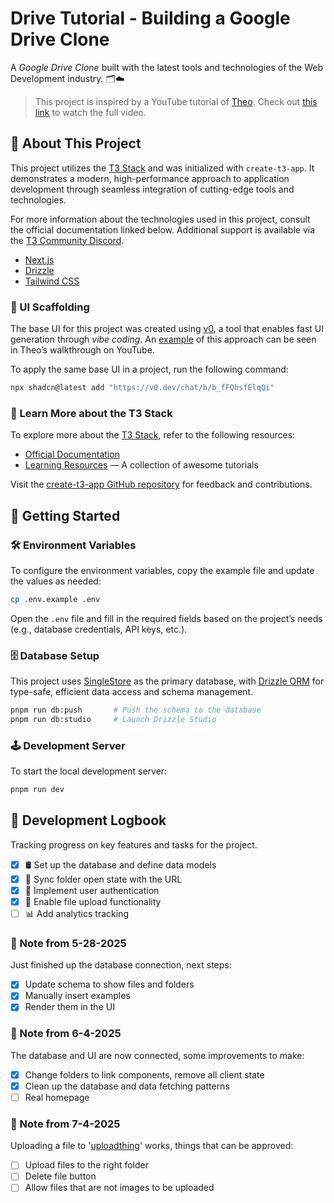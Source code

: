 # Drive Tutorial - Building a Google Drive Clone

A _Google Drive Clone_ built with the latest tools and technologies of the Web
Development industry. 🗂️☁️

> This project is inspired by a YouTube tutorial of [Theo](https://x.com/theo).
> Check out [this link](https://www.youtube.com/watch?v=d5x0JCZbAJs) to watch
> the full video.

## 📖 About This Project

This project utilizes the [T3 Stack](https://create.t3.gg/) and was initialized
with `create-t3-app`. It demonstrates a modern, high-performance approach to
application development through seamless integration of cutting-edge tools and
technologies.

For more information about the technologies used in this project, consult the
official documentation linked below. Additional support is available via the
[T3 Community Discord](https://t3.gg/discord).

- [Next.js](https://nextjs.org)
- [Drizzle](https://orm.drizzle.team)
- [Tailwind CSS](https://tailwindcss.com)

### 🎨 UI Scaffolding

The base UI for this project was created using [v0](https://v0.dev/), a tool
that enables fast UI generation through _vibe coding_. An
[example](https://v0.dev/chat/google-drive-clone-ui-6jEAM0wxOgc?b=b_fFQhsfElqQi&f=0)
of this approach can be seen in Theo’s walkthrough on YouTube.

To apply the same base UI in a project, run the following command:

```bash
npx shadcn@latest add "https://v0.dev/chat/b/b_fFQhsfElqQi"
```

### 🧰 Learn More about the T3 Stack

To explore more about the [T3 Stack](https://create.t3.gg/), refer to the
following resources:

- [Official Documentation](https://create.t3.gg/)
- [Learning Resources](https://create.t3.gg/en/faq#what-learning-resources-are-currently-available)
  — A collection of awesome tutorials

Visit the
[create-t3-app GitHub repository](https://github.com/t3-oss/create-t3-app) for
feedback and contributions.

## 🚀 Getting Started

### 🛠️ Environment Variables

To configure the environment variables, copy the example file and update the
values as needed:

```bash
cp .env.example .env
```

Open the `.env` file and fill in the required fields based on the project’s
needs (e.g., database credentials, API keys, etc.).

### 🗄️ Database Setup

This project uses [SingleStore](https://www.singlestore.com/) as the primary
database, with [Drizzle ORM](https://orm.drizzle.team) for type-safe, efficient
data access and schema management.

```bash
pnpm run db:push       # Push the schema to the database
pnpm run db:studio     # Launch Drizzle Studio
```

### 🕹️ Development Server

To start the local development server:

```bash
pnpm run dev
```

## 🚧 Development Logbook

Tracking progress on key features and tasks for the project.

- [x] 🛢️ Set up the database and define data models
- [x] 🔗 Sync folder open state with the URL
- [x] 🔐 Implement user authentication
- [x] 📁 Enable file upload functionality
- [ ] 📊 Add analytics tracking

### 📝 Note from 5-28-2025

Just finished up the database connection, next steps:

- [x] Update schema to show files and folders
- [x] Manually insert examples
- [x] Render them in the UI

### 📝 Note from 6-4-2025

The database and UI are now connected, some improvements to make:

- [x] Change folders to link components, remove all client state
- [x] Clean up the database and data fetching patterns
- [ ] Real homepage

### 📝 Note from 7-4-2025

Uploading a file to '[uploadthing](https://uploadthing.com/)' works, things that
can be approved:

- [ ] Upload files to the right folder
- [ ] Delete file button
- [ ] Allow files that are not images to be uploaded
